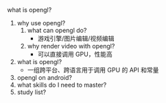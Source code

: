 what is opengl?

1. why use opengl?
	1. what can opengl do?
		* 游戏引擎/图片编辑/视频编辑 	
	2. why render video with opengl?  
		* 可以直接调用 GPU，性能高
2. what is opengl?
	* 一组跨平台、跨语言用于调用 GPU 的 API 和常量 
3. opengl on android?
4. what skills do I need to master?
5. study list?